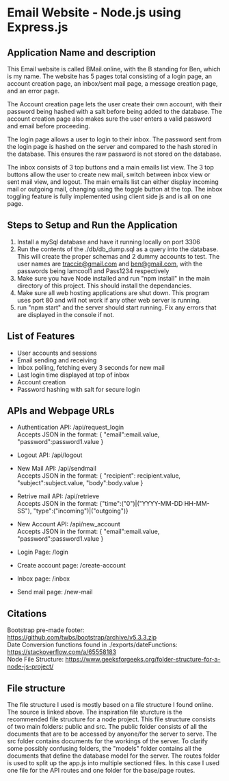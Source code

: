  # Email Website - Node.js using Express.js

## Application Name and description

This Email website is called BMail.online, with the B standing for Ben, which is my name.
The website has 5 pages total consisting of a login page, an account creation page, an inbox/sent mail page, a message creation page, and an error page.  
    
The Account creation page lets the user create their own account, with their password being hashed with a salt before being added to the database. The account creation page also makes sure the user enters a valid password and email before proceeding.    

The login page allows a user to login to their inbox. The password sent from the login page is hashed on the server and compared to the hash stored in the database. This ensures the raw password is not stored on the database.  

The inbox consists of 3 top buttons and a main emails list view. The 3 top buttons allow the user to create new mail, switch between inbox view or sent mail view, and logout. The main emails list can either display incoming mail or outgoing mail, changing using the toggle button at the top. The inbox toggling feature is fully implemented using client side js and is all on one page.

## Steps to Setup and Run the Application

1. Install a mySql database and have it running locally on port 3306
2. Run the contents of the ./db/db_dump.sql as a query into the database.   
   This will create the proper schemas and 2 dummy accounts to test. The user names are traccie@gmail.com and ben@gmail.com, with the passwords being Iamcool1 and Pass1234 respectively
3. Make sure you have Node installed and run "npm install" in the main directory of this project. This should install the dependancies.
4. Make sure all web hosting applications are shut down. This program uses port 80 and will not work if any other web server is running.
5. run "npm start" and the server should start running. Fix any errors that are displayed in the console if not.


## List of Features 
+ User accounts and sessions
+ Email sending and receiving
+ Inbox polling, fetching every 3 seconds for new mail
+ Last login time displayed at top of inbox
+ Account creation
+ Password hashing with salt for secure login

## APIs and Webpage URLs
+ Authentication API: /api/request_login  
  Accepts JSON in the format: {
        "email":email.value,
        "password":password1.value
    }
+ Logout API: /api/logout
+ New Mail API: /api/sendmail  
  Accepts JSON in the format: {
        "recipient": recipient.value,
        "subject":subject.value,
        "body":body.value
    }  
+ Retrive mail API: /api/retrieve  
  Accepts JSON in the format: {"time":("0")|("YYYY-MM-DD HH-MM-SS"), "type":("incoming")|("outgoing")}  

+ New Account API: /api/new_account  
  Accepts JSON in the format: {
        "email":email.value,
        "password":password1.value
    }

+ Login Page: /login
+ Create account page: /create-account
+ Inbox page: /inbox
+ Send mail page: /new-mail

## Citations
Bootstrap pre-made footer: https://github.com/twbs/bootstrap/archive/v5.3.3.zip  
Date Conversion functions found in ./exports/dateFunctions: https://stackoverflow.com/a/65558183  
Node File Structure: https://www.geeksforgeeks.org/folder-structure-for-a-node-js-project/

## File structure

The file structure I used is mostly based on a file structure I found online. The source is linked above.
The inspiration file sturcture is the recommended file structure for a node project. This file structure consists of two main folders: 
public and src. The public folder consists of all the documents that are to be accessed by anyone/for the server to serve. The src folder 
contains documents for the workings of the server. To clarify some possibly confusing folders, the "models" folder contains all the documents
that define the database model for the server. The routes folder is used to split up the app.js into multiple sectioned files. In this case I used 
one file for the API routes and one folder for the base/page routes. 
